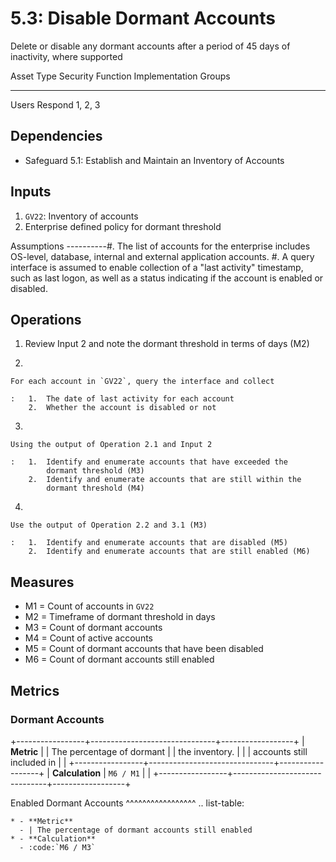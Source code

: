 # 5.3: Disable Dormant Accounts

Delete or disable any dormant accounts after a period of 45 days of
inactivity, where supported

  Asset Type   Security Function   Implementation Groups
  ------------ ------------------- -----------------------
  Users        Respond             1, 2, 3

## Dependencies

-   Safeguard 5.1: Establish and Maintain an Inventory of Accounts

## Inputs

1.  `GV22`: Inventory of accounts
2.  Enterprise defined policy for dormant threshold

Assumptions \-\-\-\-\-\-\-\-\--#. The list of accounts for the
enterprise includes OS-level, database, internal and external
application accounts. #. A query interface is assumed to enable
collection of a "last activity" timestamp, such as last logon, as well
as a status indicating if the account is enabled or disabled.

## Operations

1.  Review Input 2 and note the dormant threshold in terms of days (M2)

2.  

    For each account in `GV22`, query the interface and collect

    :   1.  The date of last activity for each account
        2.  Whether the account is disabled or not

3.  

    Using the output of Operation 2.1 and Input 2

    :   1.  Identify and enumerate accounts that have exceeded the
            dormant threshold (M3)
        2.  Identify and enumerate accounts that are still within the
            dormant threshold (M4)

4.  

    Use the output of Operation 2.2 and 3.1 (M3)

    :   1.  Identify and enumerate accounts that are disabled (M5)
        2.  Identify and enumerate accounts that are still enabled (M6)

## Measures

-   M1 = Count of accounts in `GV22`
-   M2 = Timeframe of dormant threshold in days
-   M3 = Count of dormant accounts
-   M4 = Count of active accounts
-   M5 = Count of dormant accounts that have been disabled
-   M6 = Count of dormant accounts still enabled

## Metrics

### Dormant Accounts

+-----------------+-------------------------------+------------------+
| **Metric**      | | The percentage of dormant   | | the inventory. |
|                 |   accounts still included in  |                  |
+-----------------+-------------------------------+------------------+
| **Calculation** | `M6 / M1`                     |                  |
+-----------------+-------------------------------+------------------+

Enabled Dormant Accounts \^\^\^\^\^\^\^\^\^\^\^\^\^\^\^\^\^ ..
list-table:

    * - **Metric**
      - | The percentage of dormant accounts still enabled
    * - **Calculation**
      - :code:`M6 / M3`
